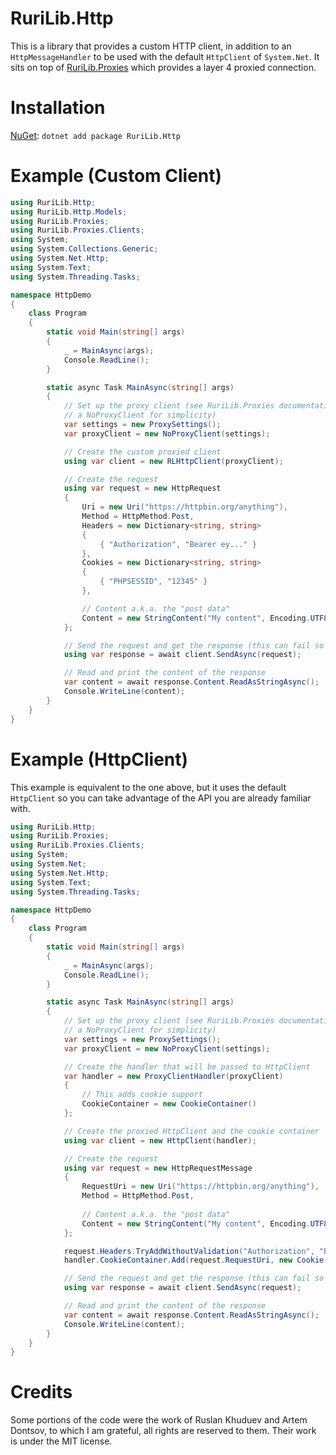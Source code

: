 # RuriLib.Http

This is a library that provides a custom HTTP client, in addition to an `HttpMessageHandler` to be used with the
default `HttpClient` of `System.Net`. It sits on top
of [RuriLib.Proxies](https://github.com/openbullet/OpenBullet2/tree/master/RuriLib.Proxies) which provides a layer 4
proxied connection.

# Installation

[NuGet](https://nuget.org/packages/RuriLib.Http): `dotnet add package RuriLib.Http`

# Example (Custom Client)

```csharp
using RuriLib.Http;
using RuriLib.Http.Models;
using RuriLib.Proxies;
using RuriLib.Proxies.Clients;
using System;
using System.Collections.Generic;
using System.Net.Http;
using System.Text;
using System.Threading.Tasks;

namespace HttpDemo
{
    class Program
    {
        static void Main(string[] args)
        {
            _ = MainAsync(args);
            Console.ReadLine();
        }

        static async Task MainAsync(string[] args)
        {
            // Set up the proxy client (see RuriLib.Proxies documentation, here we use
            // a NoProxyClient for simplicity)
            var settings = new ProxySettings();
            var proxyClient = new NoProxyClient(settings);

            // Create the custom proxied client
            using var client = new RLHttpClient(proxyClient);

            // Create the request
            using var request = new HttpRequest
            {
                Uri = new Uri("https://httpbin.org/anything"),
                Method = HttpMethod.Post,
                Headers = new Dictionary<string, string>
                {
                    { "Authorization", "Bearer ey..." }
                },
                Cookies = new Dictionary<string, string>
                {
                    { "PHPSESSID", "12345" }
                },

                // Content a.k.a. the "post data"
                Content = new StringContent("My content", Encoding.UTF8, "text/plain")
            };

            // Send the request and get the response (this can fail so make sure to wrap it in a try/catch block)
            using var response = await client.SendAsync(request);

            // Read and print the content of the response
            var content = await response.Content.ReadAsStringAsync();
            Console.WriteLine(content);
        }
    }
}
```

# Example (HttpClient)

This example is equivalent to the one above, but it uses the default `HttpClient` so you can take advantage of the API
you are already familiar with.

```csharp
using RuriLib.Http;
using RuriLib.Proxies;
using RuriLib.Proxies.Clients;
using System;
using System.Net;
using System.Net.Http;
using System.Text;
using System.Threading.Tasks;

namespace HttpDemo
{
    class Program
    {
        static void Main(string[] args)
        {
            _ = MainAsync(args);
            Console.ReadLine();
        }

        static async Task MainAsync(string[] args)
        {
            // Set up the proxy client (see RuriLib.Proxies documentation, here we use
            // a NoProxyClient for simplicity)
            var settings = new ProxySettings();
            var proxyClient = new NoProxyClient(settings);

            // Create the handler that will be passed to HttpClient
            var handler = new ProxyClientHandler(proxyClient)
            {
                // This adds cookie support
                CookieContainer = new CookieContainer()
            };

            // Create the proxied HttpClient and the cookie container
            using var client = new HttpClient(handler);

            // Create the request
            using var request = new HttpRequestMessage
            {
                RequestUri = new Uri("https://httpbin.org/anything"),
                Method = HttpMethod.Post,
                
                // Content a.k.a. the "post data"
                Content = new StringContent("My content", Encoding.UTF8, "text/plain")
            };

            request.Headers.TryAddWithoutValidation("Authorization", "Bearer ey...");
            handler.CookieContainer.Add(request.RequestUri, new Cookie("PHPSESSID", "12345"));

            // Send the request and get the response (this can fail so make sure to wrap it in a try/catch block)
            using var response = await client.SendAsync(request);

            // Read and print the content of the response
            var content = await response.Content.ReadAsStringAsync();
            Console.WriteLine(content);
        }
    }
}

```

# Credits

Some portions of the code were the work of Ruslan Khuduev and Artem Dontsov, to which I am grateful, all rights are
reserved to them. Their work is under the MIT license.
